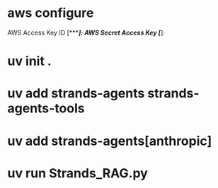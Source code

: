 # aws configure
AWS Access Key ID [****************]: 
AWS Secret Access Key [*************]: 

# uv init .
# uv add strands-agents strands-agents-tools
# uv add strands-agents[anthropic]
# uv run Strands_RAG.py

